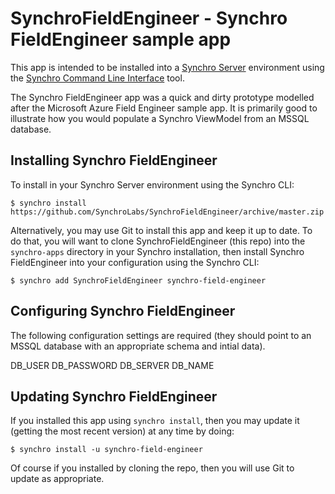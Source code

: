 # SynchroFieldEngineer - Synchro FieldEngineer sample app

This app is intended to be installed into a [Synchro Server](https://synchro.io) environment using the [Synchro Command Line Interface](https://www.npmjs.com/package/synchro) tool.  

The Synchro FieldEngineer app was a quick and dirty prototype modelled after the Microsoft Azure Field Engineer sample app.  It is primarily good to illustrate how you would populate a Synchro ViewModel from an MSSQL database.

## Installing Synchro FieldEngineer

To install in your Synchro Server environment using the Synchro CLI:
```
$ synchro install https://github.com/SynchroLabs/SynchroFieldEngineer/archive/master.zip
```

Alternatively, you may use Git to install this app and keep it up to date.  To do that, you will want to clone SynchroFieldEngineer (this repo) into the `synchro-apps` directory in your Synchro installation, then install Synchro FieldEngineer into your configuration using the Synchro CLI:

```
$ synchro add SynchroFieldEngineer synchro-field-engineer
```

## Configuring Synchro FieldEngineer

The following configuration settings are required (they should point to an MSSQL database with an appropriate schema and intial data).

DB_USER
DB_PASSWORD
DB_SERVER
DB_NAME

## Updating Synchro FieldEngineer

If you installed this app using `synchro install`, then you may update it (getting the most recent version) at any time by doing:

```
$ synchro install -u synchro-field-engineer
```

Of course if you installed by cloning the repo, then you will use Git to update as appropriate.
